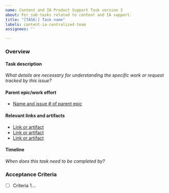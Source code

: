 ```yaml
---
name: Content and IA Product Support Task version 3
about: For sub-tasks related to content and IA support.
title: "[TASK:] Task name"
labels: content-ia-centralized-team
assignees: ''

---
```


### Overview

#### Task description
_What details are necessary for understanding the specific work or request tracked by this issue?_

#### Parent epic/work effort

- [Name and issue # of parent epic]()

#### Relevant links and artifacts

- [Link or artifact]()
- [Link or artifact]()
- [Link or artifact]()

#### Timeline
_When does this task need to be completed by?_


### Acceptance Criteria
- [ ] Criteria 1...
